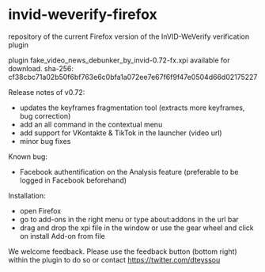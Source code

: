 # invid-weverify-firefox
repository of the current Firefox version of the InVID-WeVerify verification plugin

plugin fake_video_news_debunker_by_invid-0.72-fx.xpi available for download. 
sha-256: cf38cbc71a02b50f6bf763e6c0bfa1a072ee7e67f6f9f47e0504d66d02175227

Release notes of v0.72:
- updates the keyframes fragmentation tool (extracts more keyframes, bug correction)
- add an all command in the contextual menu
- add support for VKontakte & TikTok in the launcher (video url)
- minor bug fixes

Known bug: 
- Facebook authentification on the Analysis feature (preferable to be logged in Facebook beforehand)

Installation: 
- open Firefox
- go to add-ons in the right menu or type about:addons in the url bar
- drag and drop the xpi file in the window or use the gear wheel and click on install Add-on from file

We welcome feedback. Please use the feedback button (bottom right) within the plugin to do so or contact https://twitter.com/dteyssou



